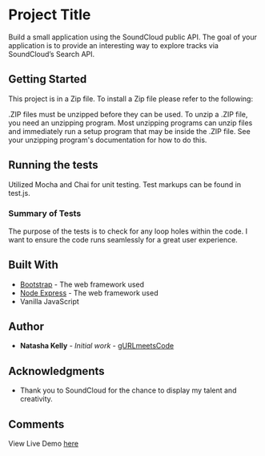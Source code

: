 # Project Title

Build a small application using the SoundCloud public API. The goal of your application is to provide an interesting way to explore tracks via SoundCloud’s Search API.

## Getting Started

This project is in a Zip file. To install a Zip file please refer to the following:

 .ZIP files must be unzipped before they can be used. To unzip a .ZIP file, you need an unzipping program. Most unzipping programs can unzip files and immediately run a setup program that may be inside the .ZIP file. See your unzipping program's documentation for how to do this.


## Running the tests

Utilized Mocha and Chai for unit testing. Test markups can be found in test.js.

### Summary of Tests

The purpose of the tests is to check for any loop holes within the code. I want to ensure the code runs seamlessly for a great user experience.


## Built With

* [Bootstrap](http://getbootstrap.com) - The web framework used
* [Node Express](http://http://expressjs.com/) - The web framework used
* Vanilla JavaScript


## Author

* **Natasha Kelly** - *Initial work* - [gURLmeetsCode](https://github.com/gURLmeetsCode)


## Acknowledgments

* Thank you to SoundCloud for the chance to display my talent and creativity.

## Comments

View Live Demo [here](http://gurlmeetscode.com/soundCloud/)
